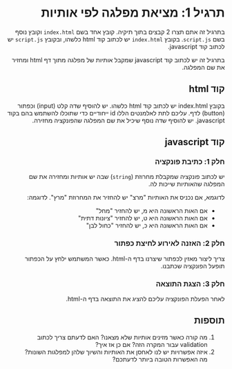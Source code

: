 <div dir="rtl">

# תרגיל 1: מציאת מפלגה לפי אותיות
בתרגיל זה אתם תצרו 2 קבצים בתוך תיקיה. קובץ אחד בשם `index.html` וקובץ נוסף בשם `script.js`.
בקובץ `index.html` יש לכתוב קוד html כלשהו, ובקובץ `script.js` יש לכתוב קוד javascript.

בתרגיל זה יש לכתוב קוד javascript שמקבל אותיות של מפלגה מתוך דף html ומחזיר את שם המפלגה.


## קוד html
בקובץ index.html יש לכתוב קוד html כלשהו. יש להוסיף שדה קלט (input) וכפתור (button) לדף.
עליכם לתת לאלמנטים הללו id ייחודיים כדי שתוכלו להשתמש בהם בקוד javascript.
 יש להוסיף שדה נוסף שיכיל את שם המפלגה שהפונקציה מחזירה.

## קוד javascript
### חלק 1: כתיבת פונקציה
יש לכתוב פונקציה שמקבלת מחרוזת (`string`) שבה יש אותיות ומחזירה את שם המפלגה שהאותיות שייכות לה.

לדוגמא, אם נכניס את האותיות "מרצ" יש להחזיר את המחרוזת "מרץ".
לדוגמה:
* אם האות הראשונה היא מ, יש להחזיר "מחל"
* אם האות הראשונה היא ט, יש להחזיר "ציונות דתית"
* אם האות הראשונה היא כ, יש להחזיר "כחול לבן"

### חלק 2: האזנה לאירוע לחיצת כפתור
צריך ליצור מאזין לכפתור שיצרנו בדף ה-html. כאשר המשתמש ילחץ על הכפתור תופעל הפונקציה שכתבנו.

### חלק 3: הצגת התוצאה
לאחר הפעלת הפונקציה עליכם להציג את התוצאה בדף ה-html.

## תוספות
1. מה קורה כאשר מזינים אותיות שלא מצאנו? האם לדעתם צריך לכתוב validation עבור המקרה הזה? אם כן אז איך?
2. איזה אפשרויות יש לנו לאחסן את האותיות והשיוך שלהן למפלגות השונות? מה האפשרות הטובה ביותר לדעתכם?
</div>